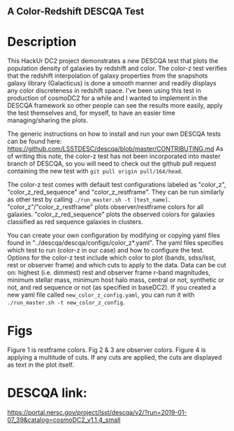 ## A Color-Redshift DESCQA Test

# Description 

This HackUr DC2 project demonstrates a new DESCQA test that plots the
population density of galaxies by redshift and color. The color-z test
verifies that the redshift interpolation of galaxy properties from the
snapshots galaxy library (Galacticus) is done a smooth manner and
readily displays any color discreteness in redshift space. I've been
using this test in production of cosmoDC2 for a while and I wanted to
implement in the DESCQA framework so other people can see the results
more easily, apply the test themselves and, for myself, to have an
easier time managing/sharing the plots.

The generic instructions on how to install and run your own DESCQA
tests can be found here:
https://github.com/LSSTDESC/descqa/blob/master/CONTRIBUTING.md As of
writing this note, the color-z test has not been incorporated into
master branch of DESCQA, so you will need to check out the github pull
request containing the new test with `git pull origin pull/164/head`. 

The color-z test comes with default test configurations labeled as
"color_z", "color_z_red_sequence" and "color_z_restframe". They can be
run similarly as other test by calling `./run_master.sh -t [test_name]`.
"color_z"/"color_z_restframe" plots observer/restframe
colors for all galaxies. "color_z_red_sequence" plots the observed colors
for galaxies classified as red sequence galaxies in clusters. 

You can create your own configuration by modifying or copying yaml
files found in "../descqa/descqa/configs/color_z*.yaml". The yaml
files specifies which test to run (color-z in our case) and how to configure
the test. Options for the color-z test include which color to plot
(bands, sdss/lsst, rest or observer frame) and which cuts to apply to
the data. Data can be cut on: highest (i.e. dimmest) rest and observer
frame r-band magnitudes, minimum stellar mass, minimum host halo mass,
central or not, synthetic or not, and red sequence or not (as
specified in baseDC2). If you created a new yaml file called
`new_color_z_config.yaml`, you can run it with `./run_master.sh -t
new_color_z_config`. 

# Figs

Figure 1 is restframe colors. Fig 2 & 3 are observer colors. Figure 4
is applying a multitude of cuts. If any cuts are applied, the cuts are
displayed as text in the plot itself.


# DESCQA link:

https://portal.nersc.gov/project/lsst/descqa/v2/?run=2019-01-07_39&catalog=cosmoDC2_v1.1.4_small
